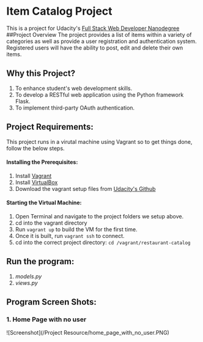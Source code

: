 # Item Catalog Project
This is a project for Udacity's 
[Full Stack Web Developer Nanodegree](https://www.udacity.com/course/full-stack-web-developer-nanodegree--nd004)
##Project Overview
The project provides a list of items within a variety of categories as well as provide a user registration and authentication system. Registered users will have the ability to post, edit and delete their own items.
## Why this Project?
1. To enhance student's web development skills. 
1. To develop a RESTful web application using the Python framework Flask. 
1. To implement third-party OAuth authentication. 
## Project Requirements:
This project runs in a virutal machine using Vagrant so to get things done, follow the below steps.
#### Installing the Prerequisites:
1. Install [Vagrant](https://www.vagrantup.com/)
1. Install [VirtualBox](https://www.virtualbox.org/)
1. Download the vagrant setup files from [Udacity's Github](https://github.com/udacity/fullstack-nanodegree-vm)
#### Starting the Virtual Machine:
1. Open Terminal and navigate to the project folders we setup above.
1. cd into the vagrant directory
1. Run ``` vagrant up ``` to build the VM for the first time.
1. Once it is built, run ``` vagrant ssh ``` to connect.
1. cd into the correct project directory: ``` cd /vagrant/restaurant-catalog ```
## Run the program:
1. *models.py*
1. *views.py* 

## Program Screen Shots: 
### 1. Home Page with no user
    
![Screenshot](/Project Resource/home_page_with_no_user.PNG)